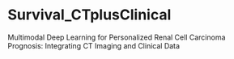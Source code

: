 # Survival_CTplusClinical
Multimodal Deep Learning for Personalized Renal Cell Carcinoma Prognosis: Integrating CT Imaging and Clinical Data
